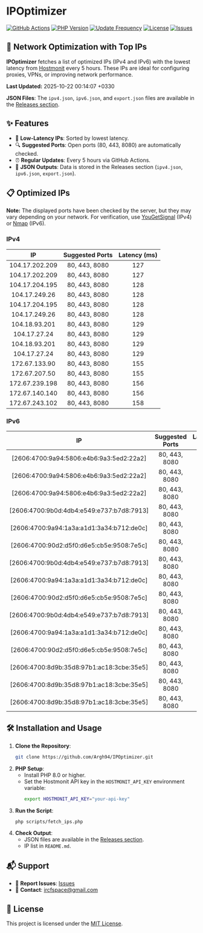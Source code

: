 # IPOptimizer

[![GitHub Actions](https://github.com/Argh94/IPOptimizer/workflows/IPOptimizer/badge.svg)](https://github.com/Argh94/IPOptimizer/actions)
[![PHP Version](https://img.shields.io/badge/PHP-8.0-blue)](https://www.php.net)
[![Update Frequency](https://img.shields.io/badge/Updates-Every%205%20Hours-green)](https://github.com/Argh94/IPOptimizer)
[![License](https://img.shields.io/badge/License-MIT-yellow)](https://opensource.org/licenses/MIT)
[![Issues](https://img.shields.io/github/issues/Argh94/IPOptimizer)](https://github.com/Argh94/IPOptimizer/issues)

## 🚀 Network Optimization with Top IPs

**IPOptimizer** fetches a list of optimized IPs (IPv4 and IPv6) with the lowest latency from [Hostmonit](https://hostmonit.com/) every 5 hours. These IPs are ideal for configuring proxies, VPNs, or improving network performance.

**Last Updated:** 2025-10-22 00:14:07 +0330

**JSON Files**: The `ipv4.json`, `ipv6.json`, and `export.json` files are available in the [Releases section](https://github.com/Argh94/IPOptimizer/releases).

## ✨ Features
- 📡 **Low-Latency IPs**: Sorted by lowest latency.
- 🔍 **Suggested Ports**: Open ports (80, 443, 8080) are automatically checked.
- ⏰ **Regular Updates**: Every 5 hours via GitHub Actions.
- 📄 **JSON Outputs**: Data is stored in the Releases section (`ipv4.json`, `ipv6.json`, `export.json`).

## 📋 Optimized IPs

**Note:** The displayed ports have been checked by the server, but they may vary depending on your network. For verification, use [YouGetSignal](https://www.yougetsignal.com/tools/open-ports/) (IPv4) or [Nmap](https://nmap.org/) (IPv6).

### IPv4
| IP | Suggested Ports | Latency (ms) |
|:---:|:---------------:|:------------:|
| 104.17.202.209 | 80, 443, 8080 | 127 |
| 104.17.202.209 | 80, 443, 8080 | 127 |
| 104.17.204.195 | 80, 443, 8080 | 128 |
| 104.17.249.26 | 80, 443, 8080 | 128 |
| 104.17.204.195 | 80, 443, 8080 | 128 |
| 104.17.249.26 | 80, 443, 8080 | 128 |
| 104.18.93.201 | 80, 443, 8080 | 129 |
| 104.17.27.24 | 80, 443, 8080 | 129 |
| 104.18.93.201 | 80, 443, 8080 | 129 |
| 104.17.27.24 | 80, 443, 8080 | 129 |
| 172.67.133.90 | 80, 443, 8080 | 155 |
| 172.67.207.50 | 80, 443, 8080 | 155 |
| 172.67.239.198 | 80, 443, 8080 | 156 |
| 172.67.140.140 | 80, 443, 8080 | 156 |
| 172.67.243.102 | 80, 443, 8080 | 158 |

### IPv6
| IP | Suggested Ports | Latency (ms) |
|:---:|:---------------:|:------------:|
| [2606:4700:9a94:5806:e4b6:9a3:5ed2:22a2] | 80, 443, 8080 | 3 |
| [2606:4700:9a94:5806:e4b6:9a3:5ed2:22a2] | 80, 443, 8080 | 3 |
| [2606:4700:9a94:5806:e4b6:9a3:5ed2:22a2] | 80, 443, 8080 | 3 |
| [2606:4700:9b0d:4db4:e549:e737:b7d8:7913] | 80, 443, 8080 | 4 |
| [2606:4700:9a94:1a3a:a1d1:3a34:b712:de0c] | 80, 443, 8080 | 4 |
| [2606:4700:90d2:d5f0:d6e5:cb5e:9508:7e5c] | 80, 443, 8080 | 4 |
| [2606:4700:9b0d:4db4:e549:e737:b7d8:7913] | 80, 443, 8080 | 4 |
| [2606:4700:9a94:1a3a:a1d1:3a34:b712:de0c] | 80, 443, 8080 | 4 |
| [2606:4700:90d2:d5f0:d6e5:cb5e:9508:7e5c] | 80, 443, 8080 | 4 |
| [2606:4700:9b0d:4db4:e549:e737:b7d8:7913] | 80, 443, 8080 | 4 |
| [2606:4700:9a94:1a3a:a1d1:3a34:b712:de0c] | 80, 443, 8080 | 4 |
| [2606:4700:90d2:d5f0:d6e5:cb5e:9508:7e5c] | 80, 443, 8080 | 4 |
| [2606:4700:8d9b:35d8:97b1:ac18:3cbe:35e5] | 80, 443, 8080 | 5 |
| [2606:4700:8d9b:35d8:97b1:ac18:3cbe:35e5] | 80, 443, 8080 | 5 |
| [2606:4700:8d9b:35d8:97b1:ac18:3cbe:35e5] | 80, 443, 8080 | 5 |

## 🛠️ Installation and Usage
1. **Clone the Repository**:
   ```bash
   git clone https://github.com/Argh94/IPOptimizer.git
   ```
2. **PHP Setup**:
   - Install PHP 8.0 or higher.
   - Set the Hostmonit API key in the `HOSTMONIT_API_KEY` environment variable:
     ```bash
     export HOSTMONIT_API_KEY="your-api-key"
     ```
3. **Run the Script**:
   ```bash
   php scripts/fetch_ips.php
   ```
4. **Check Output**:
   - JSON files are available in the [Releases section](https://github.com/Argh94/IPOptimizer/releases).
   - IP list in `README.md`.

## 📬 Support
- 🐛 **Report Issues**: [Issues](https://github.com/Argh94/IPOptimizer/issues)
- 📧 **Contact**: [ircfspace@gmail.com](mailto:ircfspace@gmail.com)

## 📄 License
This project is licensed under the [MIT License](https://github.com/Argh94/HandWave/blob/main/LICENCE).
